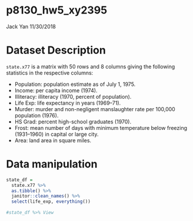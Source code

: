 p8130\_hw5\_xy2395
================
Jack Yan
11/30/2018

Dataset Description
===================

`state.x77` is a matrix with 50 rows and 8 columns giving the following statistics in the respective columns:

-   Population: population estimate as of July 1, 1975.
-   Income: per capita income (1974).
-   Illiteracy: illiteracy (1970, percent of population).
-   Life Exp: life expectancy in years (1969–71).
-   Murder: murder and non-negligent manslaughter rate per 100,000 population (1976).
-   HS Grad: percent high-school graduates (1970).
-   Frost: mean number of days with minimum temperature below freezing (1931–1960) in capital or large city.
-   Area: land area in square miles.

Data manipulation
=================

``` r
state_df = 
  state.x77 %>% 
  as.tibble() %>% 
  janitor::clean_names() %>% 
  select(life_exp, everything())
  
#state_df %>% View
```
